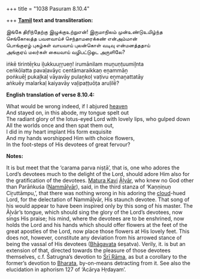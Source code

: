 +++
title = "1038 Pasuram 8.10.4"

+++
**[Tamil](/definition/tamil#history "show Tamil definitions") text and transliteration:**

இங்கே திரிந்தேற்கு இழுக்குஉற்றுஎன்! இருமாநிலம் முன்உண்டுஉமிழ்ந்த  
செங்கோலத்த பவளவாய்ச் செந்தாமரைக்கண் என்அம்மான்  
பொங்குஏழ் புகழ்கள் வாயவாய் புலன்கொள் வடிவு என்மனத்ததாய்  
அங்குஏய் மலர்கள் கையவாய் வழிபட்டுஓட அருளிலே?

iṅkē tirintēṟku iḻukkuuṟṟueṉ! irumānilam muṉuṇṭuumiḻnta  
ceṅkōlatta pavaḷavāyc centāmaraikkaṇ eṉammāṉ  
poṅkuēḻ pukaḻkaḷ vāyavāy pulaṉkoḷ vaṭivu eṉmaṉattatāy  
aṅkuēy malarkaḷ kaiyavāy vaḻipaṭṭuōṭa aruḷilē?

**English translation of verse 8.10.4:**

What would be wrong indeed, if I abjured [heaven](/definition/heaven#history "show heaven definitions")  
And stayed on, in this abode, my tongue spelt out  
The radiant glory of the lotus-eyed Lord with lovely lips, who gulped down  
All the worlds once and then spat them out,  
I did in my heart implant His form exquisite  
And my hands worshipped Him with choice flowers,  
In the foot-steps of His devotees of great fervour?

**Notes:**

It is but meet that the ‘carama parva niṣṭā’, that is, one who adores the Lord’s devotees much to the delight of the Lord, should adore Him also for the gratification of the devotees. [Matura Kavi](/definition/maturakavi#vaishnavism "show Matura Kavi definitions") [Āḻvār](/definition/aḻvar#vaishnavism "show Āḻvār definitions"), who knew no God other than Parāṅkuśa ([Nammāḻvār](/definition/nammalvar#vaishnavism "show Nammāḻvār definitions")), said, in the third stanza of ‘Kaṇṇiṇuṇ Ciṟuttāmpu,’, that there was nothing wrong in his adoring the [cloud](/definition/cloud#history "show cloud definitions")-hued Lord, for the delectation of Nammāḻvār, His staunch devotee. That song of his would appear to have been inspired only by this song of his master. The Āḻvār’s tongue, which should sing the glory of the Lord’s devotees, now sings His praise; his mind, where the devotees are to be enshrined, now holds the Lord and his hands which should offer flowers at the feet of the great apostles of the Lord, now place those flowers at His lovely feet. This does not, however, constitute any deviation from his arrowed stance of being the vassal of His devotees ([Bhāgavata](/definition/bhagavata#history "show Bhāgavata definitions") śeṣatva). Verily, it. is but an extension of that, directed towards the pleasure of those devotees themselves, c.f. Śatrugna’s devotion to [Śrī Rāma](/definition/shrirama#history "show Śrī Rāma definitions"), as but a corollary to the former’s devotion to [Bharata](/definition/bharata#vaishnavism "show Bharata definitions"), by-on-means detracting from it. See also the elucidation in aphorism 127 of ‘Acārya Hṛdayam’.


